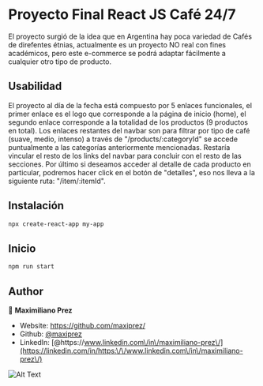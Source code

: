 # Proyecto Final React JS Café 24/7

El proyecto surgió de la idea que en Argentina hay poca variedad de Cafés de direfentes étnias, actualmente es un proyecto NO real con fines académicos,  pero este e-commerce se podrá adaptar fácilmente a cualquier otro tipo de producto.

## Usabilidad

El proyecto al día de la fecha está compuesto por 5 enlaces funcionales, el primer enlace es el logo que corresponde a la página de inicio (home), el segundo enlace corresponde a la totalidad de los productos (9 productos en total). Los enlaces restantes del navbar son para filtrar por tipo de café (suave, medio, intenso) a través de &#34;/products/:categoryId&#34; se accede puntualmente a  las categorías anteriormente mencionadas. Restaría vincular el resto de los links del navbar para concluir con el resto de las secciones.
Por último si deseamos acceder al detalle de cada producto en particular, podremos hacer click en el botón de "detalles", eso nos lleva a la siguiente ruta: "/item/:itemId".

## Instalación

```sh
npx create-react-app my-app
```

## Inicio

```sh
npm run start
```

## Author

👤 **Maximiliano Prez**

* Website: https://github.com/maxiprez/
* Github: [@maxiprez](https://github.com/maxiprez)
* LinkedIn: [@https:\/\/www.linkedin.com\/in\/maximiliano-prez\/](https://linkedin.com/in/https:\/\/www.linkedin.com\/in\/maximiliano-prez\/)

![Alt Text](https://previews.dropbox.com/p/thumb/ABL2irok3MmJ9sRwVaaYGDeQHzpUnjciskk4qsAJMe1w8Asn0B6urD1rhQPdGiRwa0v4rkz3juMoqTMkj_vekk10RDR_6W-B0a5KzAlSc4zSQDFM624AsRoFiSGhqM_5326GS7m2UvV8CflKlmNrIckZk7YaWA7cqthdaSkCQkmGRwSTloVWydxm4lYZDqvizeQvjrjnCQAzgfq7Pj1nLbTz13n6eplf0cm1FkmZre5yVLG5noMK8vHxPejhLrBROlTmHjruSs8ua9sd3Xw1p1ARHA3niSR_awoIKJjDA2-QLWiLGAOAPf9O6KXgqzU8rZlnPCMZj1qI1C8hW-Vp42nFnzuWMQ_gQJVACj2nBeI59P9g8H6Y3e6VwvFx_7RzodzMqFiH3FruFPrP5k289wHeOJrewry5pAzdA25ErKUjHw/p.gif?fv_content=true&size_mode=5)
